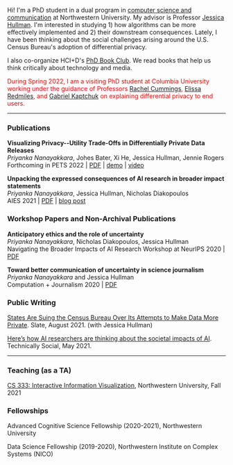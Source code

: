Hi! I'm a PhD student in a dual program in [computer science and communication](https://tsb.northwestern.edu/ "https://tsb.northwestern.edu/") at Northwestern University. My advisor is Professor [Jessica Hullman](http://users.eecs.northwestern.edu/~jhullman/). I'm interested in studying 1) how algorithms can be more effectively implemented and 2) their downstream consequences. Lately, I have been thinking about the social challenges arising around the U.S. Census Bureau's adoption of differential privacy.

I also co-organize HCI+D's [PhD Book Club](https://hci.northwestern.edu/news-events/phd-book-club.html). We read books that help us think critically about technology and media.

<span style="color:red">During Spring 2022, I am a visiting PhD student at Columbia University working under the guidance of Professors [Rachel Cummings](https://www.engineering.columbia.edu/faculty/rachel-cummings), [Elissa Redmiles](https://elissaredmiles.com/), and [Gabriel Kaptchuk](https://cs-people.bu.edu/kaptchuk/) on explaining differential privacy to end users.</span>

---
 
### Publications
**Visualizing Privacy--Utility Trade-Offs in Differentially Private Data Releases**\
_Priyanka Nanayakkara_, Johes Bater, Xi He, Jessica Hullman, Jennie Rogers\
Forthcoming in PETS 2022 | [PDF](https://arxiv.org/pdf/2201.05964.pdf) | [demo](https://priyakalot.github.io/ViP-demo/) | [video](https://youtu.be/2uNLBFg23VI?t=2229)

**Unpacking the expressed consequences of AI research in broader impact statements**\
_Priyanka Nanayakkara_, Jessica Hullman, Nicholas Diakopoulos\
AIES 2021 | [PDF](https://arxiv.org/pdf/2105.04760.pdf) | [blog post](https://medium.com/technically-social/heres-how-ai-researchers-are-thinking-about-the-societal-impacts-of-ai-b82fc3f29b4d)

### Workshop Papers and Non-Archival Publications
**Anticipatory ethics and the role of uncertainty**\
_Priyanka Nanayakkara_, Nicholas Diakopoulos, Jessica Hullman\
Navigating the Broader Impacts of AI Research Workshop at NeurIPS 2020 | [PDF](https://arxiv.org/pdf/2011.13170.pdf)

**Toward better communication of uncertainty in science journalism**\
_Priyanka Nanayakkara_ and Jessica Hullman\
Computation + Journalism 2020 | [PDF](https://cpb-us-w2.wpmucdn.com/sites.northeastern.edu/dist/0/367/files/2020/02/CJ_2020_paper_46.pdf)

### Public Writing
[States Are Suing the Census Bureau Over Its Attempts to Make Data More Private](https://slate.com/technology/2021/08/census-bureau-differential-privacy-lawsuit.html). Slate, August 2021. (with Jessica Hullman)

[Here’s how AI researchers are thinking about the societal impacts of AI](https://medium.com/technically-social/heres-how-ai-researchers-are-thinking-about-the-societal-impacts-of-ai-b82fc3f29b4d). Technically Social, May 2021.

---

### Teaching (as a TA)
[CS 333: Interactive Information Visualization](https://www.mccormick.northwestern.edu/computer-science/academics/courses/descriptions/333.html), Northwestern University, Fall 2021

### Fellowships
Advanced Cognitive Science Fellowship (2020-2021), Northwestern University

Data Science Fellowship (2019-2020), Northwestern Institute on Complex Systems (NICO)

<br/><br/>







